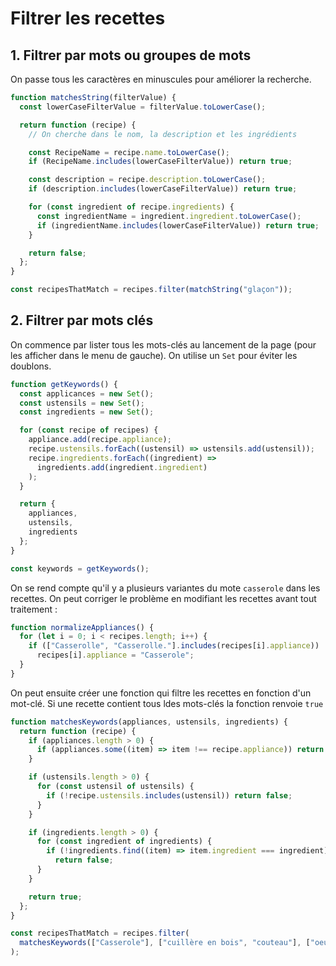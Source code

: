 # Filtrer les recettes

## 1. Filtrer par mots ou groupes de mots

On passe tous les caractères en minuscules pour améliorer la recherche.

```javascript
function matchesString(filterValue) {
  const lowerCaseFilterValue = filterValue.toLowerCase();

  return function (recipe) {
    // On cherche dans le nom, la description et les ingrédients

    const RecipeName = recipe.name.toLowerCase();
    if (RecipeName.includes(lowerCaseFilterValue)) return true;

    const description = recipe.description.toLowerCase();
    if (description.includes(lowerCaseFilterValue)) return true;

    for (const ingredient of recipe.ingredients) {
      const ingredientName = ingredient.ingredient.toLowerCase();
      if (ingredientName.includes(lowerCaseFilterValue)) return true;
    }

    return false;
  };
}

const recipesThatMatch = recipes.filter(matchString("glaçon"));
```

## 2. Filtrer par mots clés

On commence par lister tous les mots-clés au lancement de la
page (pour les afficher dans le menu de gauche). On utilise
un `Set` pour éviter les doublons.

```javascript
function getKeywords() {
  const applicances = new Set();
  const ustensils = new Set();
  const ingredients = new Set();

  for (const recipe of recipes) {
    appliance.add(recipe.appliance);
    recipe.ustensils.forEach((ustensil) => ustensils.add(ustensil));
    recipe.ingredients.forEach((ingredient) =>
      ingredients.add(ingredient.ingredient)
    );
  }

  return {
    appliances,
    ustensils,
    ingredients
  };
}

const keywords = getKeywords();
```

On se rend compte qu'il y a plusieurs variantes du mote `casserole` dans les recettes.
On peut corriger le problème en modifiant les recettes avant tout traitement :

```javascript
function normalizeAppliances() {
  for (let i = 0; i < recipes.length; i++) {
    if (["Casserolle", "Casserolle."].includes(recipes[i].appliance))
      recipes[i].appliance = "Casserole";
  }
}
```

On peut ensuite créer une fonction qui filtre les recettes en fonction d'un mot-clé.
Si une recette contient tous ldes mots-clés la fonction renvoie `true`

```javascript
function matchesKeywords(appliances, ustensils, ingredients) {
  return function (recipe) {
    if (appliances.length > 0) {
      if (appliances.some((item) => item !== recipe.appliance)) return false;
    }

    if (ustensils.length > 0) {
      for (const ustensil of ustensils) {
        if (!recipe.ustensils.includes(ustensil)) return false;
      }
    }

    if (ingredients.length > 0) {
      for (const ingredient of ingredients) {
        if (!ingredients.find((item) => item.ingredient === ingredient))
          return false;
      }
    }

    return true;
  };
}

const recipesThatMatch = recipes.filter(
  matchesKeywords(["Casserole"], ["cuillère en bois", "couteau"], ["oeuf"])
);
```
